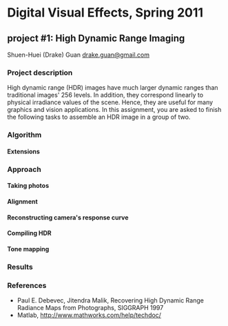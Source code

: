 # Digital Visual Effects, Spring 2011
## project #1: High Dynamic Range Imaging

Shuen-Huei (Drake) Guan
drake.guan@gmail.com

### Project description

High dynamic range (HDR) images have much larger dynamic ranges than traditional images' 256 levels. In addition, they correspond linearly to physical irradiance values of the scene. Hence, they are useful for many graphics and vision applications. In this assignment, you are asked to finish the following tasks to assemble an HDR image in a group of two.

### Algorithm
#### Extensions

### Approach
#### Taking photos
#### Alignment
#### Reconstructing camera's response curve
#### Compiling HDR
#### Tone mapping

### Results

### References

* Paul E. Debevec, Jitendra Malik, Recovering High Dynamic Range Radiance Maps from Photographs, SIGGRAPH 1997
* Matlab, http://www.mathworks.com/help/techdoc/

